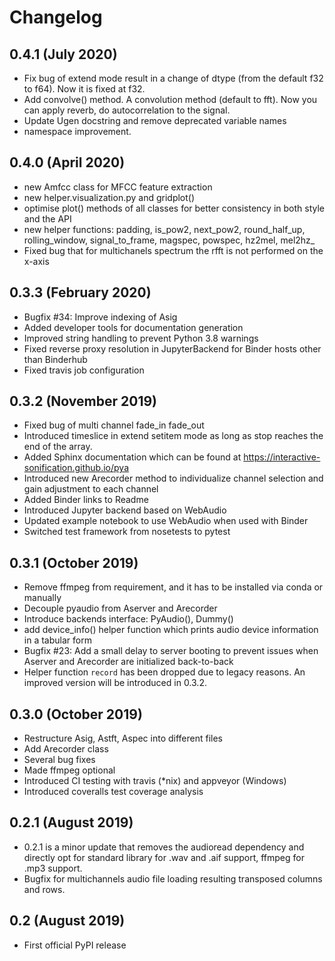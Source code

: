 # Changelog

## 0.4.1 (July 2020)
* Fix bug of extend mode result in a change of dtype (from the default f32 to f64). Now it is fixed at f32.
* Add convolve() method. A convolution method (default to fft). Now you can apply reverb, do autocorrelation to the signal.
* Update Ugen docstring and remove deprecated variable names
* namespace improvement.

## 0.4.0 (April 2020)
* new Amfcc class for MFCC feature extraction
* new helper.visualization.py and gridplot()
* optimise plot() methods of all classes for better consistency in both style and the API
* new helper functions: padding, is_pow2, next_pow2, round_half_up, rolling_window, signal_to_frame,
  magspec, powspec, hz2mel, mel2hz_
* Fixed bug that for multichanels spectrum the rfft is not performed on the x-axis

## 0.3.3 (February 2020)

* Bugfix #34: Improve indexing of Asig
* Added developer tools for documentation generation
* Improved string handling to prevent Python 3.8 warnings
* Fixed reverse proxy resolution in JupyterBackend for Binder hosts other than Binderhub
* Fixed travis job configuration

## 0.3.2 (November 2019)

* Fixed bug of multi channel fade_in fade_out
* Introduced timeslice in extend setitem mode as long as stop reaches the end of the array.
* Added Sphinx documentation which can be found at https://interactive-sonification.github.io/pya
* Introduced new Arecorder method to individualize channel selection and gain adjustment to each channel
* Added Binder links to Readme
* Introduced Jupyter backend based on WebAudio
* Updated example notebook to use WebAudio when used with Binder
* Switched test framework from nosetests to pytest


## 0.3.1 (October 2019)

* Remove ffmpeg from requirement, and it has to be installed via conda or manually
* Decouple pyaudio from Aserver and Arecorder
* Introduce backends interface: PyAudio(), Dummy()
* add device_info() helper function which prints audio device information in a tabular form
* Bugfix #23: Add a small delay to server booting to prevent issues when Aserver and Arecorder are initialized back-to-back
* Helper function `record` has been dropped due to legacy reasons. An improved version will be introduced in 0.3.2.


## 0.3.0 (October 2019)

* Restructure Asig, Astft, Aspec into different files
* Add Arecorder class
* Several bug fixes
* Made ffmpeg optional
* Introduced CI testing with travis (*nix) and appveyor (Windows)
* Introduced coveralls test coverage analysis


## 0.2.1 (August 2019)

* 0.2.1 is a minor update that removes the audioread dependency and directly opt for standard library for .wav and .aif support, ffmpeg for .mp3 support.
* Bugfix for multichannels audio file loading resulting transposed columns and rows.


## 0.2 (August 2019)

* First official PyPI release

